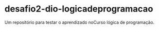 # desafio2-dio-logicadeprogramacao
Um repositório para testar o aprendizado noCurso lógica de programação.
